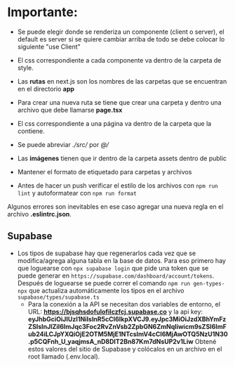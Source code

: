 # Importante:

- Se puede elegir donde se renderiza un componente (client o server), el default es server si se quiere cambiar arriba de todo se debe colocar lo siguiente "use Client"

- El css correspondiente a cada componente va dentro de la carpeta de style.

- Las **rutas** en next.js son los nombres de las carpetas que se encuentran en el directorio **app**

- Para crear una nueva ruta se tiene que crear una carpeta y dentro una archivo que debe llamarse **page.tsx**

- El css correspondiente a una página va dentro de la carpeta que la contiene.

- Se puede abreviar _./src/_ por _@/_

- Las **imágenes** tienen que ir dentro de la carpeta assets dentro de public

- Mantener el formato de etiquetado para carpetas y archivos

- Antes de hacer un push verificar el estilo de los archivos con `npm run lint` y autoformatear con `npm run format`

Algunos errores son inevitables en ese caso agregar una nueva regla en el archivo **.eslintrc.json**.

## Supabase

- Los tipos de supabase hay que regenerarlos cada vez que se modifica/agrega alguna tabla en la base de datos.
  Para eso primero hay que loguearse con `npx supabase login` que pide una token que se puede generar en `https://supabase.com/dashboard/account/tokens`. Después de loguearse se puede correr el comando `npm run gen-types-npx` que actualiza automáticamente los tipos en el archivo `supabase/types/supabase.ts`
  - Para la conexión a la API se necesitan dos variables de entorno, el URL: **https://bjsqhsdofulofilczfcj.supabase.co** y la api key: **eyJhbGciOiJIUzI1NiIsInR5cCI6IkpXVCJ9.eyJpc3MiOiJzdXBhYmFzZSIsInJlZiI6ImJqc3Foc2RvZnVsb2ZpbGN6ZmNqIiwicm9sZSI6ImFub24iLCJpYXQiOjE2OTM5MjE1NTcsImV4cCI6MjAwOTQ5NzU1N30.p5CQFnh_U_yaqjmsA_nD8DIT2Bn87Km7dNsUP2v1Liw**
    Obtené estos valores del sitio de Supabase y colócalos en un archivo en el root llamado (.env.local).
